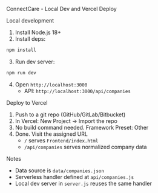 ConnectCare - Local Dev and Vercel Deploy

Local development

1. Install Node.js 18+
2. Install deps:
```bash
npm install
```
3. Run dev server:
```bash
npm run dev
```
4. Open `http://localhost:3000`
   - API: `http://localhost:3000/api/companies`

Deploy to Vercel

1. Push to a git repo (GitHub/GitLab/Bitbucket)
2. In Vercel: New Project → Import the repo
3. No build command needed. Framework Preset: Other
4. Done. Visit the assigned URL
   - `/` serves `Frontend/index.html`
   - `/api/companies` serves normalized company data

Notes
- Data source is `data/companies.json`
- Serverless handler defined at `api/companies.js`
- Local dev server in `server.js` reuses the same handler

